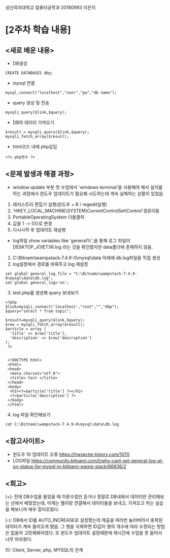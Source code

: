성신여자대학교 컴퓨터공학과 20180993 이은지

[2주차 학습 내용]
=============

<새로 배운 내용>
-------------
* DB생성
 ``` 
 CREATE DATABASES dbp;
 ```
* mysql 연결
 ```
 mysql_connect("localhost","user","pw","db name");
 ```
* query 생성 및 전송
 ```
 mysqli_query($link,$query);
 ```
* DB의 데이터 가져오기
 ```
 $result = mysqli_query($link,$query);
 mysqli_fetch_array($result);
 ```
* html코드 내에 php삽입
 ```
 <?= php변수 ?>
 ```

<문제 발생과 해결 과정>
-------------
* window update 부분
첫 수업에서 'windows terminal'을 사용해야 해서 설치를 하는 과정에서 윈도우 업데이트가 필요해 시도하는데 계속 실패하는 상황이 있었음.
1. 레지스트리 편집기 실행(윈도우 + R / regedit실행)
2. 'HKEY_LOCAL_MACHINE\SYSTEM\CurrentControlSet\Control'경로이동
3. PortableOperatingSystem 더블클릭
4. 값을 1 -> 0으로 변경
5. 다시시작 후 업데이트 재실행


* log파일
show variables like 'general%';을 통해 로그 파일이 DESKTOP_JOIET36.log 라는 것을 확인했지만 data폴더에 존재하지 않음.
1. C:\Bitnami\wampstack-7.4.9-0\mysql\data 아래에 db.log파일을 직접 생성
2. log설정에서 경로를 바꿔주고 log 재설정
```
set global general_log_file = "C:\Bitnami\wampstack-7.4.9-0\mysql\data\db.log";
set global general_log='on';
```
3. test.php를 생성해 query 보내보기
```
<?php
$link=mysqli_connect('localhost',"root","","dbp");
$query="select * from topic";

$result=mysqli_query($link,$query);
$row = mysqli_fetch_array($result);
$article = array (
  'title' => $row['title'],
  'description' => $row['description']
);
 ?>


 <!DOCTYPE html>
 <html>
 <head>
  <meta charset="utf-8">
  <title> test </title>
 </head>
 <body>
  <h1><?=$article['title'] ?></h1>
  <?=$article['description'] ?>
 </body>
 </html>
```
4. log 파일 확인해보기
```
cat C:\Bitnami\wampstack-7.4.9-0\mysql\data\db.log
```

<참고사이트>
----------
* 윈도우 10 업데이트 오류
https://hwsecter.tistory.com/1070
* LOG파일
https://community.bitnami.com/t/why-cant-set-general-log-at-on-status-for-mysql-in-bitbami-wamp-stack/66836/2 

<회고>
------
(+): 전에 DB수업을 들었을 때 이론수업만 듣거나 정말로 DB내에서 데이터만 관리해보는 선에서 배웠었는데, 이제는 웹이랑 연결해서 데이터들을 보내고, 가져오고 하는 실습을 해보니까 매우 흥미로웠다.

(-): DB에서 ID를 AUTO_INCREASE로 설정했는데 제출을 여러번 눌러버려서 중복된 데이터가 계속 들어오게 됐음. 그 행을 삭제하면 ID값이 행의 개수에 따라 수정되는 방법은 없을까 고민해봐야겠다. 또 윈도우 업데이트 설정때문에 재시간에 수업을 못 들어서 너무 아쉬웠다.

(!): Client, Server, php, MYSQL의 관계

